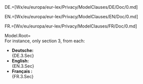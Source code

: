 DE.=[Wx/eu/europa/eur-lex/Privacy/ModelClauses/DE/Doc/0.md]

EN.=[Wx/eu/europa/eur-lex/Privacy/ModelClauses/EN/Doc/0.md]

FR.=[Wx/eu/europa/eur-lex/Privacy/ModelClauses/FR/Doc/0.md]


Model.Root=<br>For instance, only section 3, from each: </br><ul><li><b>Deutsche:</b><br>{DE.3.Sec}</li><li><b>English:</b><br>{EN.3.Sec}</li><li><b>Français :</b><br>{FR.3.Sec}</li></ul>